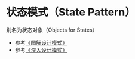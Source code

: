 # 状态模式（State Pattern）

别名为状态对象（Objects for States）

* 参考[《图解设计模式》](https://design-patterns.readthedocs.io/zh_CN/latest/behavioral_patterns/state.html)
* 参考[《深入设计模式》](https://refactoringguru.cn/design-patterns/state)
